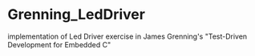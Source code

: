 # Grenning_LedDriver
implementation of Led Driver exercise in James Grenning's "Test-Driven Development for Embedded C"
